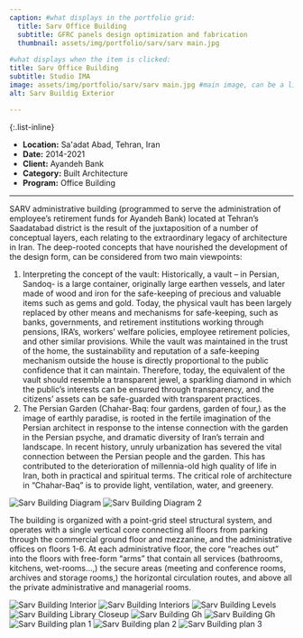 ```yaml
---
caption: #what displays in the portfolio grid:
  title: Sarv Office Building
  subtitle: GFRC panels design optimization and fabrication
  thumbnail: assets/img/portfolio/sarv/sarv main.jpg
  
#what displays when the item is clicked:
title: Sarv Office Building
subtitle: Studio IMA
image: assets/img/portfolio/sarv/sarv main.jpg #main image, can be a link or a file in assets/img/portfolio
alt: Sarv Buildig Exterior

---
```

{:.list-inline} 
- **Location:** Sa'adat Abad, Tehran, Iran
- **Date:** 2014-2021
- **Client:** Ayandeh Bank
- **Category:** Built Architecture
- **Program:** Office Building

---

SARV administrative building (programmed to serve the administration of employee’s retirement funds for Ayandeh Bank) located at Tehran’s Saadatabad district is the result of the juxtaposition of a number of conceptual layers, each relating to the extraordinary legacy of architecture in Iran. The deep-rooted concepts that have nourished the development of the design form, can be considered from two main viewpoints:



1. Interpreting the concept of the vault:
Historically, a vault – in Persian, Sandoq- is a large container, originally large earthen vessels, and later made of wood and iron for the safe-keeping of precious and valuable items such as gems and gold. Today, the physical vault has been largely replaced by other means and mechanisms for safe-keeping, such as banks, governments, and retirement institutions working through pensions, IRA’s, workers’ welfare policies, employee retirement policies, and other similar provisions. While the vault was maintained in the trust of the home, the sustainability and reputation of a safe-keeping mechanism outside the house is directly proportional to the public confidence that it can maintain. Therefore, today, the equivalent of the vault should resemble a transparent jewel, a sparkling diamond in which the public’s interests can be ensured through transparency, and the citizens’ assets can be safe-guarded with transparent practices.
2. The Persian Garden (Chahar-Baq: four gardens, garden of four,) as the image of earthly paradise, is rooted in the fertile imagination of the Persian architect in response to the intense connection with the garden in the Persian psyche, and dramatic diversity of Iran’s terrain and landscape. In recent history, unruly urbanization has severed the vital connection between the Persian people and the garden. This has contributed to the deterioration of millennia-old high quality of life in Iran, both in practical and spiritual terms. The critical role of architecture in “Chahar-Baq” is to provide light, ventilation, water, and greenery.

<img src="assets/img/portfolio/sarv/sarv diag.png" alt="Sarv Building Diagram">
<img src="assets/img/portfolio/sarv/sarv diag 2.jpg" alt="Sarv Building Diagram 2">

The building is organized with a point-grid steel structural system, and operates with a single vertical core connecting all floors from parking through the commercial ground floor and mezzanine, and the administrative offices on floors 1-6. At each administrative floor, the core “reaches out” into the floors with free-form “arms” that contain all services (bathrooms, kitchens, wet-rooms…,) the secure areas (meeting and conference rooms, archives and storage rooms,) the horizontal circulation routes, and above all the private administrative and managerial rooms.


<img src="assets/img/portfolio/sarv/sarv int.jpg" alt="Sarv Building Interior">
<img src="assets/img/portfolio/sarv/sarv interiors.png" alt="Sarv Building Interiors">
<img src="assets/img/portfolio/sarv/sarv levels.jpg" alt="Sarv Building Levels">
<img src="assets/img/portfolio/sarv/sarv lib closeup.jpg" alt="Sarv Building Library Closeup">
<img src="assets/img/portfolio/sarv/sarv gh1.jpg" alt="Sarv Building Gh">
<img src="assets/img/portfolio/sarv/sarv gh2 low.jpg" alt="Sarv Building Gh">
<img src="assets/img/portfolio/sarv/sarv p22-2048x1934.jpg" alt="Sarv Building plan 1">
<img src="assets/img/portfolio/sarv/sarv p4-2048x1934.jpg" alt="Sarv Building plan 2">
<img src="assets/img/portfolio/sarv/sarv p5-2048x1934.jpg" alt="Sarv Building plan 3">
